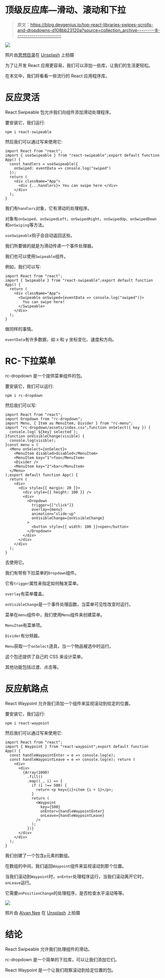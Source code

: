 # 顶级反应库—滑动、滚动和下拉

> 原文：<https://blog.devgenius.io/top-react-libraries-swipes-scrolls-and-dropdowns-d108bb23120a?source=collection_archive---------8----------------------->

![](img/29b3a403ea60b39b509200e2193bb62b.png)

照片由[思想目录](https://unsplash.com/@thoughtcatalog?utm_source=medium&utm_medium=referral)在 [Unsplash](https://unsplash.com?utm_source=medium&utm_medium=referral) 上拍摄

为了让开发 React 应用更容易，我们可以添加一些库，让我们的生活更轻松。

在本文中，我们将看看一些流行的 React 应用程序库。

# 反应灵活

React Swipeable 包允许我们向组件添加滑动处理程序。

要安装它，我们运行:

```
npm i react-swipeable
```

然后我们可以通过写来使用它:

```
import React from "react";
import { useSwipeable } from "react-swipeable";export default function App() {
  const handlers = useSwipeable({
    onSwiped: eventData => console.log("swiped")
  });
  return (
    <div className="App">
      <div {...handlers}> You can swipe here </div>
    </div>
  );
}
```

我们有`handlers`对象，它有滑动的处理程序。

对象有`onSwiped`、`onSwipedLeft`、`onSwipedRight`、`onSwipedUp`、`onSwipedDown`和`onSwiping`等方法。

`useSwipeable`钩子会自动返回这些。

我们所要做的就是为滑动传递一个事件处理器。

我们也可以使用`Swipeable`组件。

例如，我们可以写:

```
import React from "react";
import { Swipeable } from "react-swipeable";export default function App() {
  return (
    <div className="App">
      <Swipeable onSwiped={eventData => console.log("swiped")}>
        You can swipe here!
      </Swipeable>
    </div>
  );
}
```

做同样的事情。

`eventData`有许多数据，如 x 和 y 坐标变化、速度和方向。

# RC-下拉菜单

rc-dropdown 是一个提供菜单组件的包。

要安装它，我们可以运行:

```
npm i rc-dropdown
```

然后我们可以写:

```
import React from "react";
import Dropdown from "rc-dropdown";
import Menu, { Item as MenuItem, Divider } from "rc-menu";
import "rc-dropdown/assets/index.css";function onSelect({ key }) {
  console.log(`${key} selected`);
}function onVisibleChange(visible) {
  console.log(visible);
}const menu = (
  <Menu onSelect={onSelect}>
    <MenuItem disabled>disabled</MenuItem>
    <MenuItem key="1">foo</MenuItem>
    <Divider />
    <MenuItem key="2">bar</MenuItem>
  </Menu>
);export default function App() {
  return (
    <div>
      <div style={{ margin: 20 }}>
        <div style={{ height: 100 }} />
        <div>
          <Dropdown
            trigger={["click"]}
            overlay={menu}
            animation="slide-up"
            onVisibleChange={onVisibleChange}
          >
            <button style={{ width: 100 }}>open</button>
          </Dropdown>
        </div>
      </div>
    </div>
  );
}
```

去使用它。

我们有带有下拉菜单的`Dropdown`组件。

它有`trigger`属性来指定如何触发菜单。

`overlay`有菜单覆盖。

`onVisibleChange`是一个事件处理函数，当菜单可见性改变时运行。

菜单在`menu`组件中，我们使用`Menu`组件来创建菜单。

`MenuItem`有菜单项。

`Divider`有分频器。

`Menu`获取一个`onSelect`道具，当一个物品被选中时运行。

这个包还提供了自己的 CSS 来设计菜单。

其他功能包括过渡、点击等。

# 反应航路点

React Waypoint 允许我们添加一个组件来监视滚动到给定的位置。

要安装它，我们运行:

```
npm i react-waypoint
```

然后我们可以通过写来使用它:

```
import React from "react";
import { Waypoint } from "react-waypoint";export default function App() {
  const handleWaypointEnter = e => console.log(e);
  const handleWaypointLeave = e => console.log(e); return (
    <div>
      <div>
        {Array(1000)
          .fill()
          .map((_, i) => {
            if (i !== 500) {
              return <p key={i}>item {i + 1}</p>;
            }
            return (
              <Waypoint
                key={500}
                onEnter={handleWaypointEnter}
                onLeave={handleWaypointLeave}
              />
            );
          })}
      </div>
    </div>
  );
}
```

我们创建了一个包含`p`元素的数组。

在数组的中间，我们返回`Waypoint`组件来监视滚动到那个位置。

当我们滚动到`Waypoint`时，`onEnter`处理程序运行，当我们滚动离开它时，`onLeave`运行。

它需要`onPositionChange`的处理程序，是否检查水平滚动等等。

![](img/fb4bf61e2991854744badb33b6957cf9.png)

照片由 [Alvan Nee](https://unsplash.com/@alvannee?utm_source=medium&utm_medium=referral) 在 [Unsplash](https://unsplash.com?utm_source=medium&utm_medium=referral) 上拍摄

# 结论

React Swipeable 允许我们处理组件的滑动。

rc-dropdown 是一个简单的下拉库，可以让我们添加它们。

React Waypoint 是一个让我们观察滚动到给定位置的包。